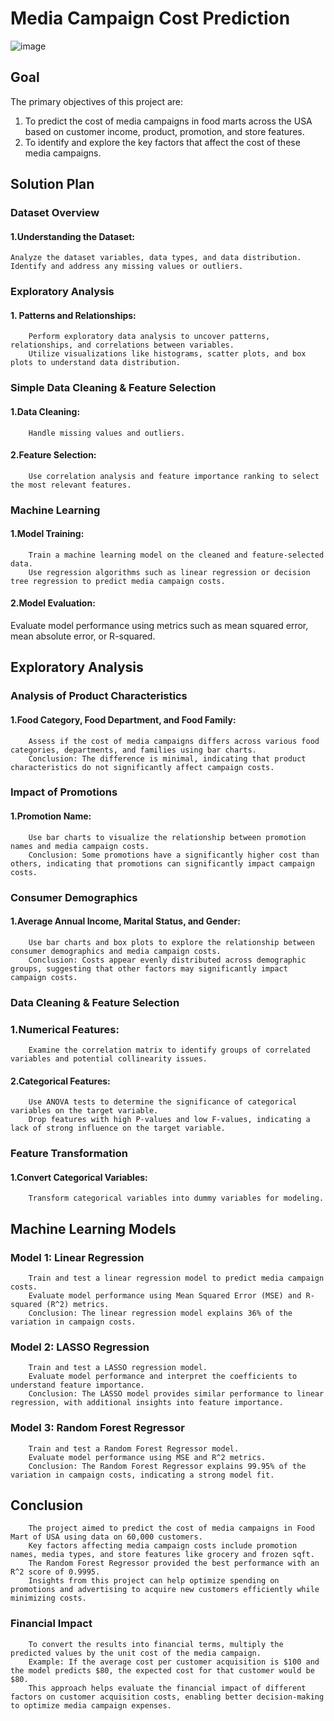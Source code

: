 # Media Campaign Cost Prediction

![image](https://github.com/user-attachments/assets/763e96f8-900d-4146-857e-2a806743d36b)


## Goal
The primary objectives of this project are:

1. To predict the cost of media campaigns in food marts across the USA based on customer income, product, promotion, and store features.
2. To identify and explore the key factors that affect the cost of these media campaigns.
## Solution Plan
### Dataset Overview
#### 1.Understanding the Dataset:
    Analyze the dataset variables, data types, and data distribution.
    Identify and address any missing values or outliers.
### Exploratory Analysis
#### 1. Patterns and Relationships:
        Perform exploratory data analysis to uncover patterns, relationships, and correlations between variables.
        Utilize visualizations like histograms, scatter plots, and box plots to understand data distribution.
### Simple Data Cleaning & Feature Selection
#### 1.Data Cleaning:
        Handle missing values and outliers.
#### 2.Feature Selection:
        Use correlation analysis and feature importance ranking to select the most relevant features.
### Machine Learning
#### 1.Model Training:

        Train a machine learning model on the cleaned and feature-selected data.
        Use regression algorithms such as linear regression or decision tree regression to predict media campaign costs.

#### 2.Model Evaluation:

Evaluate model performance using metrics such as mean squared error, mean absolute error, or R-squared.

## Exploratory Analysis
### Analysis of Product Characteristics
#### 1.Food Category, Food Department, and Food Family:
        Assess if the cost of media campaigns differs across various food categories, departments, and families using bar charts.
        Conclusion: The difference is minimal, indicating that product characteristics do not significantly affect campaign costs.
### Impact of Promotions
#### 1.Promotion Name:
        Use bar charts to visualize the relationship between promotion names and media campaign costs.
        Conclusion: Some promotions have a significantly higher cost than others, indicating that promotions can significantly impact campaign costs.
### Consumer Demographics
#### 1.Average Annual Income, Marital Status, and Gender:
        Use bar charts and box plots to explore the relationship between consumer demographics and media campaign costs.
        Conclusion: Costs appear evenly distributed across demographic groups, suggesting that other factors may significantly impact campaign costs.
### Data Cleaning & Feature Selection
### 1.Numerical Features:
        Examine the correlation matrix to identify groups of correlated variables and potential collinearity issues.
#### 2.Categorical Features:
        Use ANOVA tests to determine the significance of categorical variables on the target variable.
        Drop features with high P-values and low F-values, indicating a lack of strong influence on the target variable.
### Feature Transformation
#### 1.Convert Categorical Variables:
        Transform categorical variables into dummy variables for modeling.
## Machine Learning Models
### Model 1: Linear Regression
        Train and test a linear regression model to predict media campaign costs.
        Evaluate model performance using Mean Squared Error (MSE) and R-squared (R^2) metrics.
        Conclusion: The linear regression model explains 36% of the variation in campaign costs.
### Model 2: LASSO Regression
        Train and test a LASSO regression model.
        Evaluate model performance and interpret the coefficients to understand feature importance.
        Conclusion: The LASSO model provides similar performance to linear regression, with additional insights into feature importance.
### Model 3: Random Forest Regressor
        Train and test a Random Forest Regressor model.
        Evaluate model performance using MSE and R^2 metrics.
        Conclusion: The Random Forest Regressor explains 99.95% of the variation in campaign costs, indicating a strong model fit.
## Conclusion
        The project aimed to predict the cost of media campaigns in Food Mart of USA using data on 60,000 customers.
        Key factors affecting media campaign costs include promotion names, media types, and store features like grocery and frozen sqft.
        The Random Forest Regressor provided the best performance with an R^2 score of 0.9995.
        Insights from this project can help optimize spending on promotions and advertising to acquire new customers efficiently while minimizing costs.

### Financial Impact
        To convert the results into financial terms, multiply the predicted values by the unit cost of the media campaign.
        Example: If the average cost per customer acquisition is $100 and the model predicts $80, the expected cost for that customer would be $80.
        This approach helps evaluate the financial impact of different factors on customer acquisition costs, enabling better decision-making to optimize media campaign expenses.
